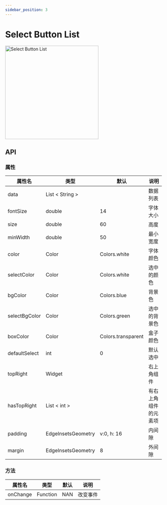 ```yaml
---
sidebar_position: 3
---
```


# Select Button List

<img src="/select_button_list.png" width="300" alt="Select Button List" />

## API

### 属性

| 属性名 | 类型| 默认 | 说明|
| ------  | ---- | --- | --- |
|  data   | List < String >  | |  数据列表 |
|  fontSize  |  double | 14 |  字体大小  |
|  size  |  double | 60 | 高度  |
|  minWidth |  double | 50 |  最小宽度 |
|  color |  Color  | Colors.white |  字体颜色 |
|  selectColor |  Color | Colors.white | 选中的颜色  |
|  bgColor |  Color | Colors.blue | 背景色  |
|  selectBgColor | Color  | Colors.green |  选中的背景色 |
|  boxColor | Color  | Colors.transparent | 盒子颜色  |
|  defaultSelect |  int | 0 | 默认选中  |
| topRight  | Widget  | | 右上角组件  |
|  hasTopRight |  List < int > | |  有右上角组件的元素项 |
|  padding | EdgeInsetsGeometry  | v:0, h: 16|  内间隙  |
|  margin |  EdgeInsetsGeometry | 8 |  外间隙 |


 

 
   

### 方法

| 属性名 | 类型| 默认 | 说明|
| ------  | ---- | --- | --- |
| onChange | Function | NAN | 改变事件 |
